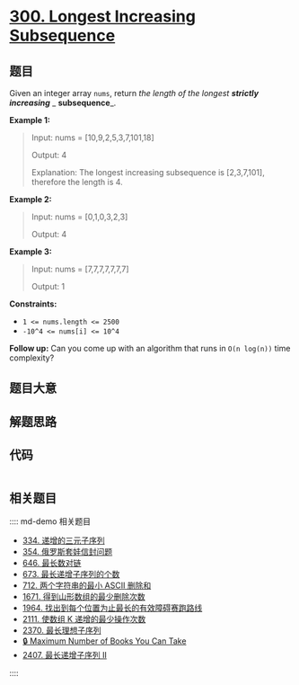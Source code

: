 # [300. Longest Increasing Subsequence](https://leetcode.com/problems/longest-increasing-subsequence/)

## 题目

Given an integer array `nums`, return _the length of the longest **strictly
increasing**_ _ **subsequence**_.

**Example 1:**

> Input: nums = [10,9,2,5,3,7,101,18]
>
> Output: 4
>
> Explanation: The longest increasing subsequence is [2,3,7,101], therefore the length is 4.

**Example 2:**

> Input: nums = [0,1,0,3,2,3]
>
> Output: 4

**Example 3:**

> Input: nums = [7,7,7,7,7,7,7]
>
> Output: 1

**Constraints:**

- `1 <= nums.length <= 2500`
- `-10^4 <= nums[i] <= 10^4`

**Follow up:** Can you come up with an algorithm that runs in `O(n log(n))`
time complexity?

## 题目大意

## 解题思路

## 代码

```javascript

```

## 相关题目

:::: md-demo 相关题目

- [334. 递增的三元子序列](https://leetcode.com/problems/increasing-triplet-subsequence)
- [354. 俄罗斯套娃信封问题](https://leetcode.com/problems/russian-doll-envelopes)
- [646. 最长数对链](https://leetcode.com/problems/maximum-length-of-pair-chain)
- [673. 最长递增子序列的个数](https://leetcode.com/problems/number-of-longest-increasing-subsequence)
- [712. 两个字符串的最小 ASCII 删除和](https://leetcode.com/problems/minimum-ascii-delete-sum-for-two-strings)
- [1671. 得到山形数组的最少删除次数](https://leetcode.com/problems/minimum-number-of-removals-to-make-mountain-array)
- [1964. 找出到每个位置为止最长的有效障碍赛跑路线](https://leetcode.com/problems/find-the-longest-valid-obstacle-course-at-each-position)
- [2111. 使数组 K 递增的最少操作次数](https://leetcode.com/problems/minimum-operations-to-make-the-array-k-increasing)
- [2370. 最长理想子序列](https://leetcode.com/problems/longest-ideal-subsequence)
- [🔒 Maximum Number of Books You Can Take](https://leetcode.com/problems/maximum-number-of-books-you-can-take)
- [2407. 最长递增子序列 II](https://leetcode.com/problems/longest-increasing-subsequence-ii)

::::

